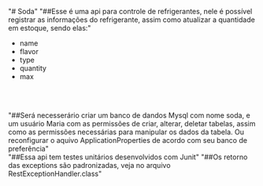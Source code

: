 "# Soda" 
"##Esse é uma api para controle de refrigerantes, nele é possível registrar as informações do refrigerante, assim como atualizar a quantidade em estoque, sendo elas:"<br>
<ul>
<li>name</li>
<li>flavor</li>
<li>type</li>
<li>quantity</li>
<li>max</li>
</ul><br>
<br>

"##Será necesserário criar um banco de dandos Mysql com nome soda, e um usuário Maria com as permissões de criar, alterar, deletar tabelas, assim como as permissões necessárias para manipular os dados da tabela. Ou reconfigurar o aquivo ApplicationProperties de acordo com seu banco de preferência"<br>
"##Essa api tem testes unitários desenvolvidos com Junit"
"##Os retorno das exceptions são padronizadas, veja no arquivo RestExceptionHandler.class"
